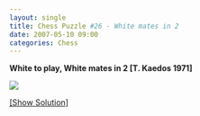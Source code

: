 ```yaml
---
layout: single
title: Chess Puzzle #26 - White mates in 2
date: 2007-05-10 09:00
categories: Chess
---
```

<strong>White to play, White mates in 2 [T. Kaedos 1971]</strong>

<img src="http://www.abluestar.com/scripts/chess_image.php?ff=8/8/8/8/8/k2K4/7Q/8" />

<!--more-->
<a href="javascript:ReverseContentDisplay('chess_solution')">[Show Solution]</a>
<p id="chess_solution" style="clear: both; padding: 5px; display: none">1. Kc4 Ka4 2. Qa2</p>
